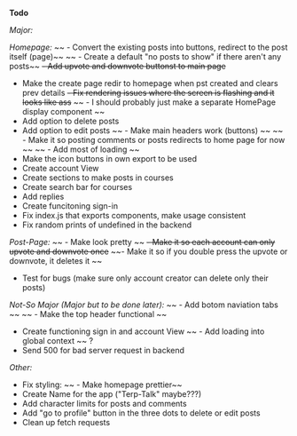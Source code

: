 **Todo**

*Major:*

*Homepage:*
~~ - Convert the existing posts into buttons, redirect to the post itself (page)~~
~~ - Create a default "no posts to show" if there aren't any posts~~
~~- Add upvote and downvote buttonst to main page~~
- Make the create page redir to homepage when pst created and clears prev details
~~- Fix rendering issues where the screen is flashing and it looks like ass~~
~~    - I should probably just make a separate HomePage display component ~~
- Add option to delete posts
- Add option to edit posts
~~ - Make main headers work (buttons) ~~
~~ - Make it so posting comments or posts redirects to home page for now ~~ 
~~ - Add most of loading ~~
- Make the icon buttons in own export to be used 
- Create account View
- Create sections to make posts in courses
- Create search bar for courses
- Add replies
- Create funcitoning sign-in
- Fix index.js that exports components, make usage consistent
- Fix random prints of undefined in the backend

*Post-Page:*
~~  - Make look pretty ~~ 
~~- Make it so each account can only upvote and downvote once~~
~~- Make it so if you double press the upvote or downvote, it deletes it ~~
- Test for bugs (make sure only account creator can delete only their posts)

*Not-So Major (Major but to be done later):*
~~ - Add botom naviation tabs ~~ ~~ - Make the top header functional ~~
- Create functioning sign in and account View
~~ - Add loading into global context ~~ ?
- Send 500 for bad server request in backend

*Other:*
- Fix styling:
~~  - Make homepage prettier~~ 
- Create Name for the app ("Terp-Talk" maybe???)
- Add character limits for posts and comments
- Add "go to profile" button in the three dots to delete or edit posts
- Clean up fetch requests

